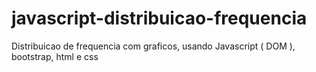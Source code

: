 # javascript-distribuicao-frequencia
Distribuicao de frequencia com graficos, usando Javascript ( DOM ), bootstrap, html e css
